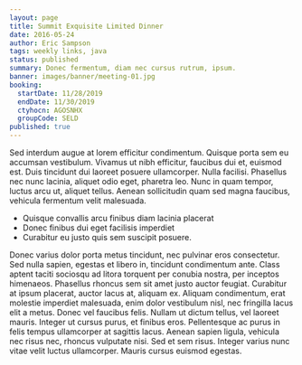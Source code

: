 ```yaml
---
layout: page
title: Summit Exquisite Limited Dinner
date: 2016-05-24
author: Eric Sampson
tags: weekly links, java
status: published
summary: Donec fermentum, diam nec cursus rutrum, ipsum.
banner: images/banner/meeting-01.jpg
booking:
  startDate: 11/28/2019
  endDate: 11/30/2019
  ctyhocn: AGOSNHX
  groupCode: SELD
published: true
---
```

Sed interdum augue at lorem efficitur condimentum. Quisque porta sem eu accumsan vestibulum. Vivamus ut nibh efficitur, faucibus dui et, euismod est. Duis tincidunt dui laoreet posuere ullamcorper. Nulla facilisi. Phasellus nec nunc lacinia, aliquet odio eget, pharetra leo. Nunc in quam tempor, luctus arcu ut, aliquet tellus. Aenean sollicitudin quam sed magna faucibus, vehicula fermentum velit malesuada.

* Quisque convallis arcu finibus diam lacinia placerat
* Donec finibus dui eget facilisis imperdiet
* Curabitur eu justo quis sem suscipit posuere.

Donec varius dolor porta metus tincidunt, nec pulvinar eros consectetur. Sed nulla sapien, egestas et libero in, tincidunt condimentum ante. Class aptent taciti sociosqu ad litora torquent per conubia nostra, per inceptos himenaeos. Phasellus rhoncus sem sit amet justo auctor feugiat. Curabitur at ipsum placerat, auctor lacus at, aliquam ex. Aliquam condimentum, erat molestie imperdiet malesuada, enim dolor vestibulum nisl, nec fringilla lacus elit a metus. Donec vel faucibus felis. Nullam ut dictum tellus, vel laoreet mauris. Integer ut cursus purus, et finibus eros. Pellentesque ac purus in felis tempus ullamcorper at sagittis lacus. Aenean sapien ligula, vehicula nec risus nec, rhoncus vulputate nisi. Sed et sem risus. Integer varius nunc vitae velit luctus ullamcorper. Mauris cursus euismod egestas.
